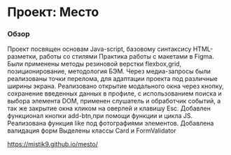 # Проект: Место

### Обзор

Проект посвящен основам Java-script, базовому синтаксису HTML-разметки, работы со стилями Практика работы с макетами в Figma.
Были применены методы резиновой верстки flexbox,grid, позиционирование, методология БЭМ.
Через медиа-запросы были реализованы точки перелома, для адаптации проекта под различные ширины экрана.
Реализовано открытие модального окна через кнопку, сохранение введенных данных в профиле, с использованием поиска и выбора элемента DOM, применен слушатель и обработчик событий, а так же закрытие окна кликом на оверлей и клавишу Esc.
Добавлен функционал кнопки add-btn,при помощи функции и цикла JS.
Реализована функция like под фотографиями элементов.
Добавлена валидация форм
Выделены классы Card и FormValidator

https://mistik9.github.io/mesto/
